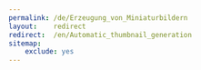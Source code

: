 ```yaml
---
permalink: /de/Erzeugung_von_Miniaturbildern
layout:    redirect
redirect:  /en/Automatic_thumbnail_generation
sitemap:
    exclude: yes
---
```

